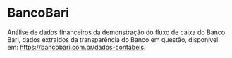 # BancoBari

Análise de dados financeiros da demonstração do fluxo de caixa do Banco Bari, dados extraidos da transparência do Banco em questão, disponível em: https://bancobari.com.br/dados-contabeis.
